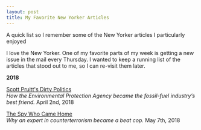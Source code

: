 ```yaml
---
layout: post
title: My Favorite New Yorker Articles
---
```


A quick list so I remember some of the New Yorker articles I particularly enjoyed

I love the New Yorker.  One of my favorite parts of my week is getting a new issue in the mail every Thursday.  I wanted to keep a running list of the articles that stood out to me, so I can re-visit them later.

**2018**

[Scott Pruitt's Dirty Politics](https://www.newyorker.com/magazine/2018/04/02/scott-pruitts-dirty-politics)\
_How the Environmental Protection Agency became the fossil-fuel industry’s best friend._ April 2nd, 2018


[The Spy Who Came Home](https://www.newyorker.com/magazine/2018/05/07/the-spy-who-came-home)\
_Why an expert in counterterrorism became a beat cop._ May 7th, 2018
